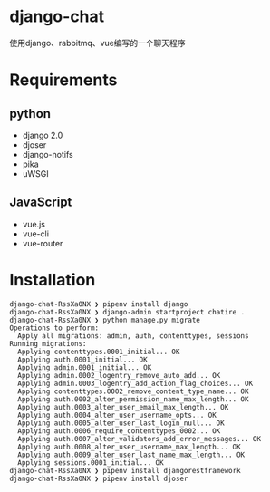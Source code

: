 # django-chat
使用django、rabbitmq、vue编写的一个聊天程序

# Requirements

## python
* django 2.0
* djoser
* django-notifs
* pika
* uWSGI

## JavaScript
* vue.js
* vue-cli
* vue-router

# Installation

```shell
django-chat-RssXa0NX ❯ pipenv install django
django-chat-RssXa0NX ❯ django-admin startproject chatire .
django-chat-RssXa0NX ❯ python manage.py migrate
Operations to perform:
  Apply all migrations: admin, auth, contenttypes, sessions
Running migrations:
  Applying contenttypes.0001_initial... OK
  Applying auth.0001_initial... OK
  Applying admin.0001_initial... OK
  Applying admin.0002_logentry_remove_auto_add... OK
  Applying admin.0003_logentry_add_action_flag_choices... OK
  Applying contenttypes.0002_remove_content_type_name... OK
  Applying auth.0002_alter_permission_name_max_length... OK
  Applying auth.0003_alter_user_email_max_length... OK
  Applying auth.0004_alter_user_username_opts... OK
  Applying auth.0005_alter_user_last_login_null... OK
  Applying auth.0006_require_contenttypes_0002... OK
  Applying auth.0007_alter_validators_add_error_messages... OK
  Applying auth.0008_alter_user_username_max_length... OK
  Applying auth.0009_alter_user_last_name_max_length... OK
  Applying sessions.0001_initial... OK
django-chat-RssXa0NX ❯ pipenv install djangorestframework
django-chat-RssXa0NX ❯ pipenv install djoser
```